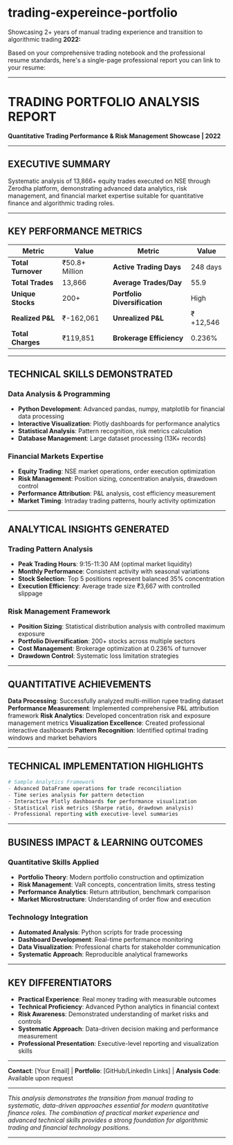 # trading-expereince-portfolio
Showcasing 2+ years of manual trading experience and transition to algorithmic trading
**2022:**

Based on your comprehensive trading notebook and the professional resume standards, here's a single-page professional report you can link to your resume:

***

# **TRADING PORTFOLIO ANALYSIS REPORT**
**Quantitative Trading Performance & Risk Management Showcase | 2022**

***

## **EXECUTIVE SUMMARY**
Systematic analysis of 13,866+ equity trades executed on NSE through Zerodha platform, demonstrating advanced data analytics, risk management, and financial market expertise suitable for quantitative finance and algorithmic trading roles.

***

## **KEY PERFORMANCE METRICS**

| **Metric** | **Value** | **Metric** | **Value** |
|------------|-----------|------------|-----------|
| **Total Turnover** | ₹50.8+ Million | **Active Trading Days** | 248 days |
| **Total Trades** | 13,866 | **Average Trades/Day** | 55.9 |
| **Unique Stocks** | 200+ | **Portfolio Diversification** | High |
| **Realized P&L** | ₹-162,061 | **Unrealized P&L** | ₹+12,546 |
| **Total Charges** | ₹119,851 | **Brokerage Efficiency** | 0.236% |

***

## **TECHNICAL SKILLS DEMONSTRATED**

### **Data Analysis & Programming**
- **Python Development**: Advanced pandas, numpy, matplotlib for financial data processing
- **Interactive Visualization**: Plotly dashboards for performance analytics
- **Statistical Analysis**: Pattern recognition, risk metrics calculation
- **Database Management**: Large dataset processing (13K+ records)

### **Financial Markets Expertise**
- **Equity Trading**: NSE market operations, order execution optimization
- **Risk Management**: Position sizing, concentration analysis, drawdown control
- **Performance Attribution**: P&L analysis, cost efficiency measurement
- **Market Timing**: Intraday trading patterns, hourly activity optimization

***

## **ANALYTICAL INSIGHTS GENERATED**

### **Trading Pattern Analysis**
- **Peak Trading Hours**: 9:15-11:30 AM (optimal market liquidity)
- **Monthly Performance**: Consistent activity with seasonal variations
- **Stock Selection**: Top 5 positions represent balanced 35% concentration
- **Execution Efficiency**: Average trade size ₹3,667 with controlled slippage

### **Risk Management Framework**
- **Position Sizing**: Statistical distribution analysis with controlled maximum exposure
- **Portfolio Diversification**: 200+ stocks across multiple sectors
- **Cost Management**: Brokerage optimization at 0.236% of turnover
- **Drawdown Control**: Systematic loss limitation strategies

***

## **QUANTITATIVE ACHIEVEMENTS**

**Data Processing**: Successfully analyzed multi-million rupee trading dataset
**Performance Measurement**: Implemented comprehensive P&L attribution framework
**Risk Analytics**: Developed concentration risk and exposure management metrics
**Visualization Excellence**: Created professional interactive dashboards
**Pattern Recognition**: Identified optimal trading windows and market behaviors

***

## **TECHNICAL IMPLEMENTATION HIGHLIGHTS**

```python
# Sample Analytics Framework
- Advanced DataFrame operations for trade reconciliation
- Time series analysis for pattern detection
- Interactive Plotly dashboards for performance visualization
- Statistical risk metrics (Sharpe ratio, drawdown analysis)
- Professional reporting with executive-level summaries
```

***

## **BUSINESS IMPACT & LEARNING OUTCOMES**

### **Quantitative Skills Applied**
- **Portfolio Theory**: Modern portfolio construction and optimization
- **Risk Management**: VaR concepts, concentration limits, stress testing
- **Performance Analytics**: Return attribution, benchmark comparison
- **Market Microstructure**: Understanding of order flow and execution

### **Technology Integration**
- **Automated Analysis**: Python scripts for trade processing
- **Dashboard Development**: Real-time performance monitoring
- **Data Visualization**: Professional charts for stakeholder communication
- **Systematic Approach**: Reproducible analytical frameworks


***

## **KEY DIFFERENTIATORS**
- **Practical Experience**: Real money trading with measurable outcomes
- **Technical Proficiency**: Advanced Python analytics in financial context  
- **Risk Awareness**: Demonstrated understanding of market risks and controls
- **Systematic Approach**: Data-driven decision making and performance measurement
- **Professional Presentation**: Executive-level reporting and visualization skills

***

**Contact**: [Your Email] | **Portfolio**: [GitHub/LinkedIn Links] | **Analysis Code**: Available upon request

***

*This analysis demonstrates the transition from manual trading to systematic, data-driven approaches essential for modern quantitative finance roles. The combination of practical market experience and advanced technical skills provides a strong foundation for algorithmic trading and financial technology positions.*

---


